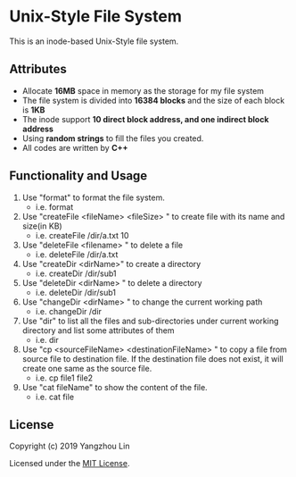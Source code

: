 

# Unix-Style File System

This is an inode-based Unix-Style file system.



## Attributes 

- Allocate **16MB** space in memory as the storage for my file system
- The file system is divided into **16384 blocks** and the size of each block is **1KB**
- The inode support **10 direct block address, and one indirect block address**
- Using **random strings** to fill the files you created.
- All codes are written by **C++**



## Functionality and Usage

1. Use "format" to format the file system. 
   - i.e. format
3. Use "createFile \<fileName\> \<fileSize\> " to create file with its name and size(in KB)
   - i.e. createFile  /dir/a.txt 10
3. Use "deleteFile \<filename\> " to delete a file
   - i.e. deleteFile /dir/a.txt
4. Use "createDir \<dirName\>" to create a directory
   - i.e.  createDir /dir/sub1
5. Use "deleteDir \<dirName\> " to delete a directory 
   - i.e. deleteDir /dir/sub1
6. Use "changeDir \<dirName\> " to change the current working path
   - i.e. changeDir /dir
7. Use "dir" to list all the files and sub-directories under current working directory and list some attributes of  them
   - i.e. dir
8. Use "cp \<sourceFileName\> \<destinationFileName\> " to copy a file from source file to destination file. If the destination file does not exist, it will create one same as the source file.
   - i.e. cp file1 file2
9. Use "cat fileName" to show the content of the file.
   - i.e. cat file

## License

Copyright (c) 2019 Yangzhou Lin

Licensed under the [MIT License](https://opensource.org/licenses/MIT).
